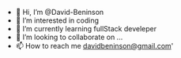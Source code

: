- 👋 Hi, I’m @David-Beninson
- 👀 I’m interested in coding
- 🌱 I’m currently learning fullStack develeper
- 💞️ I’m looking to collaborate on ...
- 📫 How to reach me davidbeninson@gmail.com'

<!---
David-Beninson/David-Beninson is a ✨ special ✨ repository because its `README.md` (this file) appears on your GitHub profile.
You can click the Preview link to take a look at your changes.
--->
